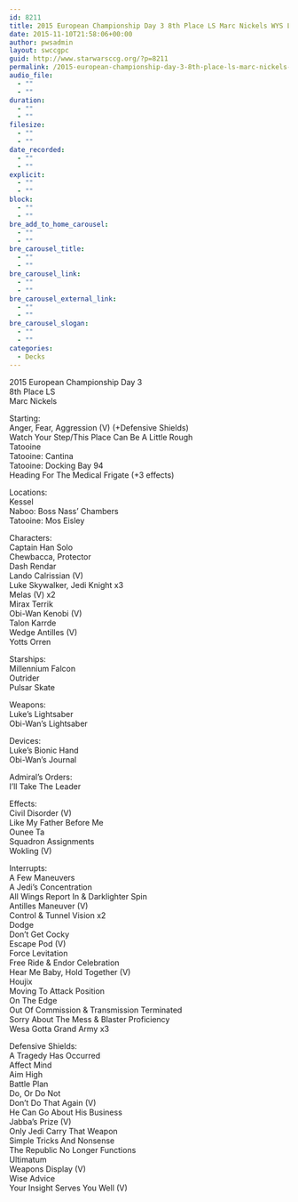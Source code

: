 ```yaml
---
id: 8211
title: 2015 European Championship Day 3 8th Place LS Marc Nickels WYS LSJK
date: 2015-11-10T21:58:06+00:00
author: pwsadmin
layout: swccgpc
guid: http://www.starwarsccg.org/?p=8211
permalink: /2015-european-championship-day-3-8th-place-ls-marc-nickels-wys-lsjk/
audio_file:
  - ""
  - ""
duration:
  - ""
  - ""
filesize:
  - ""
  - ""
date_recorded:
  - ""
  - ""
explicit:
  - ""
  - ""
block:
  - ""
  - ""
bre_add_to_home_carousel:
  - ""
  - ""
bre_carousel_title:
  - ""
  - ""
bre_carousel_link:
  - ""
  - ""
bre_carousel_external_link:
  - ""
  - ""
bre_carousel_slogan:
  - ""
  - ""
categories:
  - Decks
---
```

2015 European Championship Day 3  
8th Place LS  
Marc Nickels

Starting:  
Anger, Fear, Aggression (V) (+Defensive Shields)  
Watch Your Step/This Place Can Be A Little Rough  
Tatooine  
Tatooine: Cantina  
Tatooine: Docking Bay 94  
Heading For The Medical Frigate (+3 effects)

Locations:  
Kessel  
Naboo: Boss Nass&#8217; Chambers  
Tatooine: Mos Eisley

Characters:  
Captain Han Solo  
Chewbacca, Protector  
Dash Rendar  
Lando Calrissian (V)  
Luke Skywalker, Jedi Knight x3  
Melas (V) x2  
Mirax Terrik  
Obi-Wan Kenobi (V)  
Talon Karrde  
Wedge Antilles (V)  
Yotts Orren

Starships:  
Millennium Falcon  
Outrider  
Pulsar Skate

Weapons:  
Luke&#8217;s Lightsaber  
Obi-Wan&#8217;s Lightsaber

Devices:  
Luke&#8217;s Bionic Hand  
Obi-Wan&#8217;s Journal

Admiral&#8217;s Orders:  
I&#8217;ll Take The Leader

Effects:  
Civil Disorder (V)  
Like My Father Before Me  
Ounee Ta  
Squadron Assignments  
Wokling (V)

Interrupts:  
A Few Maneuvers  
A Jedi&#8217;s Concentration  
All Wings Report In & Darklighter Spin  
Antilles Maneuver (V)  
Control & Tunnel Vision x2  
Dodge  
Don&#8217;t Get Cocky  
Escape Pod (V)  
Force Levitation  
Free Ride & Endor Celebration  
Hear Me Baby, Hold Together (V)  
Houjix  
Moving To Attack Position  
On The Edge  
Out Of Commission & Transmission Terminated  
Sorry About The Mess & Blaster Proficiency  
Wesa Gotta Grand Army x3

Defensive Shields:  
A Tragedy Has Occurred  
Affect Mind  
Aim High  
Battle Plan  
Do, Or Do Not  
Don&#8217;t Do That Again (V)  
He Can Go About His Business  
Jabba&#8217;s Prize (V)  
Only Jedi Carry That Weapon  
Simple Tricks And Nonsense  
The Republic No Longer Functions  
Ultimatum  
Weapons Display (V)  
Wise Advice  
Your Insight Serves You Well (V)